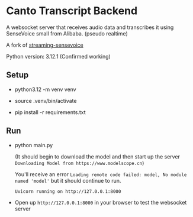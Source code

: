 # Canto Transcript Backend

A websocket server that receives audio data and transcribes it using SenseVoice small from Alibaba. (pseudo realtime)

A fork of [streaming-sensevoice](https://github.com/pengzhendong/streaming-sensevoice)

Python version: 3.12.1 (Confirmed working)

## Setup

- python3.12 -m venv venv

- source .venv/bin/activate

- pip install -r requirements.txt

## Run

- python main.py

  (It should begin to download the model and then start up the server `Downloading Model from https://www.modelscope.cn`)

  You'll receive an error `Loading remote code failed: model, No module named 'model'` but it should continue to run.

  `Uvicorn running on http://127.0.0.1:8000`

- Open up `http://127.0.0.1:8000` in your browser to test the websocket server
